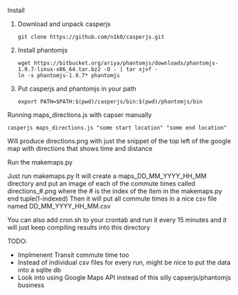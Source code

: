 Install

1. Download and unpack casperjs
    
    ```
    git clone https://github.com/n1k0/casperjs.git
    ```
    
2. Install phantomjs
    
    ```
    wget https://bitbucket.org/ariya/phantomjs/downloads/phantomjs-1.9.7-linux-x86_64.tar.bz2 -O - | tar xjvf -
    ln -s phantomjs-1.9.7* phantomjs
    ```
3. Put casperjs and phantomjs in your path
    
    ```
    export PATH=$PATH:$(pwd)/casperjs/bin:$(pwd)/phantomjs/bin
    ```

Running maps_directions.js with capser manually

```
casperjs maps_directions.js "some start location" "some end location"
```

Will produce directions.png with just the snippet of the top left of the google map with directions that shows time and distance

Run the makemaps.py

Just run makemaps.py
It will create a maps_DD_MM_YYYY_HH_MM directory and put an image of each of the commute times called directions_#.png where the # is the index of the item in the makemaps.py end tuple(1-indexed)
Then it will put all commute times in a nice csv file named DD_MM_YYYY_HH_MM.csv

You can also add cron.sh to your crontab and run it every 15 minutes and it will just keep compiling results into this directory


TODO:

* Implmenent Transit commute time too
* Instead of individual csv files for every run, might be nice to put the data into a sqlite db
* Look into using Google Maps API instead of this silly capserjs/phantomjs business
